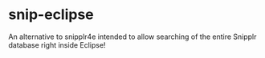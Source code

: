 # snip-eclipse
An alternative to snipplr4e intended to allow searching of the entire Snipplr database right inside Eclipse!
